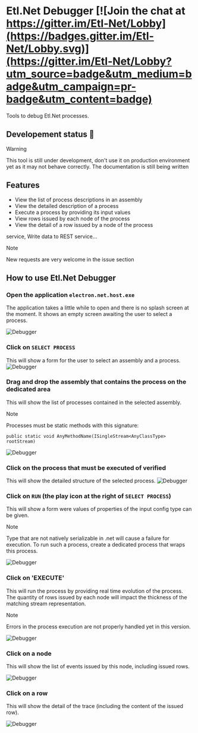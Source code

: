 # Etl.Net Debugger [![Join the chat at https://gitter.im/Etl-Net/Lobby](https://badges.gitter.im/Etl-Net/Lobby.svg)](https://gitter.im/Etl-Net/Lobby?utm_source=badge&utm_medium=badge&utm_campaign=pr-badge&utm_content=badge)

Tools to debug Etl.Net processes.

## Developement status :construction:

> [!WARNING]
> This tool is still under development, don't use it on production environment yet as it may not behave correctly.
> The documentation is still being written

## Features

- View the list of process descriptions in an assembly
- View the detailed description of a process
- Execute a process by providing its input values
- View rows issued by each node of the process
- View the detail of a row issued by a node of the process

service, Write data to REST service...

> [!NOTE]
> New requests are very welcome in the issue section

## How to use Etl.Net Debugger

### Open the application `electron.net.host.exe`

The application takes a little while to open and there is no splash screen at the moment. It shows an empty screen awaiting the user to select a process.

![Debugger](./README/Capture1.PNG "Debugger")

### Click on `SELECT PROCESS`

This will show a form for the user to select an assembly and a process.
![Debugger](./README/Capture2.PNG "Debugger")

### Drag and drop the assembly that contains the process on the dedicated area

This will show the list of processes contained in the selected assembly.
> [!NOTE]
> Processes must be static methods with this signature:
> ``` CSharp
> public static void AnyMethodName(ISingleStream<AnyClassType> rootStream)
> ```

![Debugger](./README/Capture3.PNG "Debugger")

### Click on the process that must be executed of verified

This will show the detailed structure of the selected process.
![Debugger](./README/Capture4.PNG "Debugger")

### Click on `RUN` (the play icon at the right of `SELECT PROCESS`)

This will show a form were values of properties of the input config type can be given.

> [!NOTE]
> Type that are not natively serializable in .net will cause a failure for execution. To run such a process, create a dedicated process that wraps this process.

![Debugger](./README/Capture5.PNG "Debugger")

### Click on 'EXECUTE'

This will run the process by providing real time evolution of the process. The quantity of rows issued by each node will impact the thickness of the matching stream representation.

> [!NOTE]
> Errors in the process execution are not properly handled yet in this version.

![Debugger](./README/Capture6.PNG "Debugger")

### Click on a node

This will show the list of events issued by this node, including issued rows.

![Debugger](./README/Capture7.PNG "Debugger")

### Click on a row

This will show the detail of the trace (including the content of the issued row).

![Debugger](./README/Capture8.PNG "Debugger")
